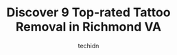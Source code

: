 ---
layout: ampstory
image: https://i0.wp.com/www.depkes.org/wp-content/uploads/2023/06/tattoo-removal-0-in-richmond-va-1685785781.png?resize=640,853
author: techidn
featured: false
description: Discover the impressive array of Tattoo Removal options in Richmond VA, where you can find 9 of the largest Tattoo Removal establishments in the area. From renowned classics to hidden gems, 
title: Discover 9 Top-rated Tattoo Removal in Richmond VA
cover:
   title: Discover 9 Top-rated Tattoo Removal in Richmond VA
   subtitle: Rickpate
   background: https://www.depkes.org/wp-content/uploads/2023/06/tattoo-removal-0-in-richmond-va-1685785781.png

pages: 
 - layout: thirds
   top: <h1>#1 Removery Tattoo Removal & Fading</h1>
   bottom: "<p>I have been going here for 2-3 years now (lost track) and I have had nothing but positive experiences each time. The techs are so kind and chatty and make you feel really</p>"
   background: https://www.depkes.org/wp-content/uploads/2023/06/tattoo-removal-1-in-richmond-va-1685785782.png
   backgroundblur: true
 - layout: thirds
   top: <h1>#2 Atelier</h1>
   bottom: "<p>Patience is absolutely amazing. Very professional, her artistic talent is unreal, and she is such a sweet and kind person. Speaking as someone that has always struggled w</p>"
   background: https://www.depkes.org/wp-content/uploads/2023/06/tattoo-removal-2-in-richmond-va-1685785783.png
   cta:
      link: https://www.depkes.org/blog/discover-9-top-rated-tattoo-removal-in-richmond-va/
      text: Discover 9 Top-rated Tattoo Removal in Richmond VA
 - layout: thirds
   top: <h1>#3 YELLOW BIRD TATTOO</h1>
   bottom: "<p>2402 W Main St, Richmond, VA 23220, United States</p>"
   background: https://www.depkes.org/wp-content/uploads/2023/06/tattoo-removal-3-in-richmond-va-1685785784.jpeg
   cta:
      link: https://www.depkes.org/blog/discover-9-top-rated-tattoo-removal-in-richmond-va/
      text: Discover 9 Top-rated Tattoo Removal in Richmond VA
 - layout: thirds
   top: <h1>#4 Wesley Cavendish Microblading and Cosmetic Tattooing</h1>
   bottom: "<p>319 N Adams St, Richmond, VA 23220, United States</p>"
   background: https://images.unsplash.com/photo-1509114397022-ed747cca3f65?ixlib=rb-4.0.3&ixid=MnwxMjA3fDB8MHxwaG90by1wYWdlfHx8fGVufDB8fHx8&auto=format&fit=crop&w=640&h=853&q=80
   cta:
      link: https://www.depkes.org/blog/discover-9-top-rated-tattoo-removal-in-richmond-va/
      text: Discover 9 Top-rated Tattoo Removal in Richmond VA
 - layout: thirds
   top: <h1>#5 East Coast Laser Tattoo Removal</h1>
   bottom: "<p>2727 Enterprise Pkwy #106, Richmond, VA 23294, United States</p>"
   background: https://images.unsplash.com/photo-1597773150796-e5c14ebecbf5?ixlib=rb-4.0.3&ixid=MnwxMjA3fDB8MHxwaG90by1wYWdlfHx8fGVufDB8fHx8&auto=format&fit=crop&w=640&h=853&q=80
   cta:
      link: https://www.depkes.org/blog/discover-9-top-rated-tattoo-removal-in-richmond-va/
      text: Discover 9 Top-rated Tattoo Removal in Richmond VA
 - layout: thirds
   top: <h1>#6 Regretful Heart Laser Tattoo Removal</h1>
   bottom: "<p>213 E Grace St #100, Richmond, VA 23219, United States</p>"
   background: https://images.unsplash.com/photo-1580610447943-1bfbef5efe07?ixlib=rb-4.0.3&ixid=MnwxMjA3fDB8MHxwaG90by1wYWdlfHx8fGVufDB8fHx8&auto=format&fit=crop&w=640&h=853&q=80
   cta:
      link: https://www.depkes.org/blog/discover-9-top-rated-tattoo-removal-in-richmond-va/
      text: Discover 9 Top-rated Tattoo Removal in Richmond VA
 - layout: thirds
   top: <h1>#7 Blue Lotus Laser</h1>
   bottom: "<p>5925 School Ave, Richmond, VA 23228, United States</p>"
   background: https://images.unsplash.com/photo-1527066579998-dbbae57f45ce?ixlib=rb-4.0.3&ixid=MnwxMjA3fDB8MHxwaG90by1wYWdlfHx8fGVufDB8fHx8&auto=format&fit=crop&w=640&h=853&q=80
   cta:
      link: https://www.depkes.org/blog/discover-9-top-rated-tattoo-removal-in-richmond-va/
      text: Discover 9 Top-rated Tattoo Removal in Richmond VA
 - layout: thirds
   middle: Continue reading...
   background: https://images.unsplash.com/photo-1547366785-564103df7e13?ixlib=rb-4.0.3&ixid=MnwxMjA3fDB8MHxwaG90by1wYWdlfHx8fGVufDB8fHx8&auto=format&fit=crop&w=640&h=853&q=80
   cta:
      link: https://www.depkes.org/blog/discover-9-top-rated-tattoo-removal-in-richmond-va/
      text: Discover 9 Top-rated Tattoo Removal in Richmond VA
      
---